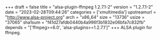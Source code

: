+++
draft = false
title = "alsa-plugin-ffmpeg 1.2.7.1-2"
version = "1.2.7.1-2"
date = "2023-02-28T09:44:26"
categories = ['xmultimedia']
upstreamurl = "http://www.alsa-project.org"
arch = "x86_64"
size = "13736"
usize = "37065"
sha1sum = "f41d27afdb0440b4a996f3b1832e06bfa7c832fb"
depends = "['ffmpeg>=6.0', 'alsa-plugins>=1.2.7.1']"
+++
ALSA plugin for ffmpeg.